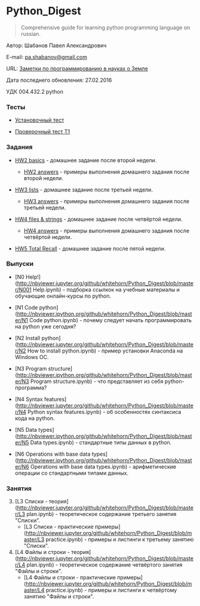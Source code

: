 ﻿# Python_Digest

> Comprehensive guide for learning python programming language on russian.

Автор: Шабанов Павел Александрович

E-mail: pa.shabanov@gmail.com

URL: [Заметки по программированию в науках о Земле](http://geofortran.blogspot.ru/)

Дата последнего обновления: 27.02.2016

УДК 004.432.2 python

### Тесты

+ [Установочный тест](https://stepic.org/lesson/%D0%A3%D1%81%D1%82%D0%B0%D0%BD%D0%BE%D0%B2%D0%BE%D1%87%D0%BD%D1%8B%D0%B9-%D1%82%D0%B5%D1%81%D1%82-%D0%BF%D0%BE-python-24310/step/1?unit=undefined)

+ [Проверочный тест T1](https://stepic.org/lesson/%D0%9F%D1%80%D0%BE%D0%B2%D0%B5%D1%80%D0%BE%D1%87%D0%BD%D1%8B%D0%B9-%D1%82%D0%B5%D1%81%D1%82-T1-24611/step/1?unit=undefined)

### Задания

+ [HW2 basics](http://nbviewer.jupyter.org/github/whitehorn/Python_Digest/blob/master/HW_2(18)_students.ipynb) - домашнее задание после второй недели.

	+ [HW2 answers](http://nbviewer.jupyter.org/github/whitehorn/Python_Digest/blob/master/HW_2(18)_teacher.ipynb) - примеры выполнения домашнего задания после второй недели.

+ [HW3 lists](http://nbviewer.jupyter.org/github/whitehorn/Python_Digest/blob/master/HW_3(25)_students.ipynb) - домашнее задание после третьей недели.

	+ [HW3 answers](http://nbviewer.jupyter.org/github/whitehorn/Python_Digest/blob/master/HW_3(25)_teacher.ipynb) - примеры выполнения домашнего задания после третьей недели.

+ [HW4 files & strings](http://nbviewer.jupyter.org/github/whitehorn/Python_Digest/blob/master/HW_4(03_03)_students.ipynb) - домашнее задание после четвёртой недели.
	
	+ [HW4 answers](http://nbviewer.jupyter.org/github/whitehorn/Python_Digest/blob/master/HW_4(03_03)_teacher.ipynb) - примеры выполнения домашнего задания после четвёртой недели.

+ [HW5 Total Recall](http://nbviewer.jupyter.org/github/whitehorn/Python_Digest/blob/master/HW_5(10_03)_students.ipynb) - домашнее задание после пятой недели.

### Выпуски

+ [N0 Help!](http://nbviewer.jupyter.org/github/whitehorn/Python_Digest/blob/master/N001 Help.ipynb) - подборка ссылкок на учебные материалы и обучающие онлайн-курсы по python.

+ [N1 Code python](http://nbviewer.ipython.org/github/whitehorn/Python_Digest/blob/master/N1 Code python.ipynb) - почему следует начать программировать на python уже сегодня?

+ [N2 Install python](http://nbviewer.jupyter.org/github/whitehorn/Python_Digest/blob/master/N2 How to install python.ipynb) - пример установки Anaconda на Windows ОС.

+ [N3 Program structure](http://nbviewer.ipython.org/github/whitehorn/Python_Digest/blob/master/N3 Program structure.ipynb) - что представляет из себя python-программа?

+ [N4 Syntax features](http://nbviewer.jupyter.org/github/whitehorn/Python_Digest/blob/master/N4 Python syntax features.ipynb) - об особенностях синтаксиса кода на python.

+ [N5 Data types](http://nbviewer.ipython.org/github/whitehorn/Python_Digest/blob/master/N5 Data types.ipynb) - стандартные типы данных в python.

+ [N6 Operations with base data types](http://nbviewer.ipython.org/github/whitehorn/Python_Digest/blob/master/N6 Operations with base data types.ipynb) - арифметические операции со стандартными типами данных.

### Занятия

3. [L3 Списки - теория](http://nbviewer.jupyter.org/github/whitehorn/Python_Digest/blob/master/L3 plan.ipynb) - теоретическое содержание третьего занятия "Списки".
	+ [L3 Списки - практические примеры](http://nbviewer.jupyter.org/github/whitehorn/Python_Digest/blob/master/L3 practice.ipynb) - примеры и листинги к третьему занятию "Списки".
4. [L4 Файлы и строки - теория](http://nbviewer.jupyter.org/github/whitehorn/Python_Digest/blob/master/L4 plan.ipynb) - теоретическое содержание четвёртого занятия "Файлы и строки".
	+ [L4 Файлы и строки - практические примеры](http://nbviewer.jupyter.org/github/whitehorn/Python_Digest/blob/master/L4 practice.ipynb) - примеры и листинги к четвёртому занятию "Файлы и строки".